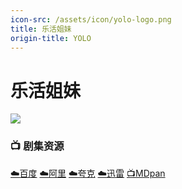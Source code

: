 ```yaml
---
icon-src: /assets/icon/yolo-logo.png
title: 乐活姐妹
origin-title: YOLO
---
```

# 乐活姐妹

![](/assets/image/YOLO.jpg)

### 📺 剧集资源 <Badge type="tip" text="YYeTs字幕组" /> <Badge type="tip" text="小寒压制" />

[☁️百度](https://pan.baidu.com/s/1N92q8bjsT4LcGNcAq7YlYg?pwd=ecay) [☁️阿里](https://www.alipan.com/s/UigUxLNuG7X) [☁️夸克](https://pan.quark.cn/s/276c55797bd1) [☁️迅雷](https://pan.xunlei.com/s/VO9id6haUkrb9GV4hUqCY33XA1?pwd=5wsv# ) [📺MDpan](https://pan.mdsub.top/%E4%B9%90%E6%B4%BB%E5%A7%90%E5%A6%B9)
